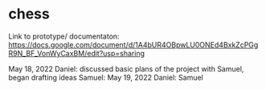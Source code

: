 # chess

Link to prototype/ documentaton: https://docs.google.com/document/d/1A4bUR4OBpwLU0ONEd4BxkZcPGgR9N_BF_VonWyCaxBM/edit?usp=sharing

May 18, 2022
    Daniel: discussed basic plans of the project with Samuel, began drafting ideas 
    Samuel: 
May 19, 2022
    Daniel: 
    Samuel 